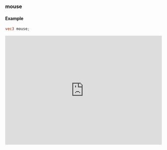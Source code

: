 ### mouse
#### Example
```glsl
vec3 mouse;
```
<iframe width="100%" height="350px" src="http://localhost:3000/sculpture/-LOCLqPCs9XAEDaBI9Vd?&embed=true" frameborder="0"></iframe>